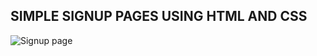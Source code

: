 ## SIMPLE SIGNUP PAGES USING HTML AND CSS
![Signup page](https://user-images.githubusercontent.com/105271781/208052427-e2656a37-5124-402d-9d10-2661ebb0e621.PNG)
